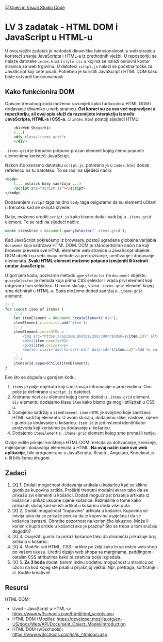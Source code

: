 [![Open in Visual Studio Code](https://classroom.github.com/assets/open-in-vscode-718a45dd9cf7e7f842a935f5ebbe5719a5e09af4491e668f4dbf3b35d5cca122.svg)](https://classroom.github.com/online_ide?assignment_repo_id=15010373&assignment_repo_type=AssignmentRepo)
# LV 3 zadatak - HTML DOM i JavaScript u HTML-u

U ovoj vježbi zadatak je nadodati dinamičke fukncionalnosti u web stranicu koristeći znanja JavaScripta i HTML-a iz prethodnih vježbi. U repozitoriju se nalaze datoteke `index.html` i `style.css` u kojima se nalazi osnovni kostur stranice za web trgovinu. U datoteci `script.js` nalazi se početna točka za JavaScript koji ćete pisati. Potrebno je koristiti JavaScript i HTML DOM kako biste ostvarili funkcionalnosti.

## Kako funkcionira DOM

Opisom trenutnog koda možemo razumjeti kako funkcionira HTML DOM i dodavanje dinamike u web stranicu. **Ovi koraci su za vas već napravljeni u repozitoriju, ali ovaj opis služi da razumijete interakciju između JavaScripta, HTML-a i CSS-a.** U `index.html` postoji sljedeći HTML:

```html
    <h1>Web Shop</h1>
    (...)
    <div class="items-grid">
    </div>
```

`.items-grid` je trenutno potpuno prazan element kojeg ćemo popuniti elementima koristeći JavaScript.

Nakon što kreiramo datoteku `script.js`, potrebno je u `index.html` dodati referencu na tu datoteku. To se radi na sljedeći način:

```html
<body>
    (... ostatak body sadržaja ...)
    <script src="script.js"></script>
</body>
```

Dodavanjem `script` taga na dno `body` taga osiguramo da su elementi učitani u trenutku kad se skripta izvede.

Dalje, možemo urediti `script.js` kako bismo dodali sadržaj u `.items-grid` element. To se radi na sljedeći način:

```javascript
const itemsGrid = document.querySelector('.items-grid');
```

Kad JavaScript pokrećemo iz browsera, postoji ugrađena globalna varijabla `document` koja sadržava HTML DOM. DOM je standardiziran način na koji browser prevede sve HTML elemente web stranice u JavaScript objekte. DOM objekti na sebi imaju metode za pretraživanje, uređivanje i dodavanje elemenata. **Svaki HTML element možemo potpuno izmijeniti ili kreirati unutar JavaScripta.**

U gornjem kodu, pozivamo metodu `querySelector` na `document` objektu. `querySelector` je metoda koja prima CSS selektor i vraća prvi element koji odgovara tom selektoru. U ovom slučaju, vraća `.items-grid` element kojeg smo definirali u HTML-u. Sada možemo dodati sadržaj u `.items-grid` element:

```javascript
// 1
for (const item of items) {
    // 2
    let itemElement = document.createElement('div');
    itemElement.classList.add('item');
    // 3
    itemElement.innerHTML = `
        <img src="https://picsum.photos/200/300?random=${item.id}" alt="${item.name}">
        <h2>${item.name}</h2>
        <p>$${item.price}</p>
        <button class="add-to-cart-btn" data-id="${item.id}">Add to cart</button>
    `;
    // 4
    itemsGrid.appendChild(itemElement);
}
```

Evo što se događa u gornjem kodu:

1. `items` je polje objekata koji sadržavaju informacije o proizvodima. Ovo polje je definirano u `script.js` datoteci.
2. Kreiramo novi `div` element kojeg ćemo dodati u `.items-grid` element. `div` elementu dodajemo klasu `item` kako bismo ga mogli stilizirati u CSS-u.
3. Dodajemo sadržaj u `itemElement`. `innerHTML` je svojstvo koje sadržava HTML sadržaj elementa. U ovom slučaju, dodajemo slike, naslove, cijene i gumb za dodavanje u košaricu. `item.id` je jedinstveni identifikator proizvoda koji koristimo za dodavanje u košaricu.
4. Dodajemo `itemElement` u `.items-grid` element kojeg smo pronašli ranije.

Ovdje vidite primjer korištenja HTML DOM metoda za dohvaćanje, kreiranje, mijenjanje i dodavanja elemenata u HTML. **Na ovaj način rade sve web aplikacije**, bile programirane u JavaScriptu, Reactu, Angularu, Knockout.js-u ili bilo čemu drugom.

## Zadaci

1. [X] 1. Dodati mogućnost dodavanja artikala u košaricu kad se klikne gumb za kupovinu artikla. Proširiti trenutni modalni ekran tako da se prikažu svi elementi u košarici. Dodati mogućnost brisanja artikala iz košarice i prikaz ukupne cijene košarice. Razmislite o tome kako prikazati slučaj kad se isti artikal u košaricu doda više puta.
2. [X] 2. Dodati mogućnost "kupovine" artikala u košarici. Kupovina se odvija tako da se prikaže poruka da je kupovina uspješna i da se košarica isprazni. Obratite pozornost na korisničko iskustvo. Može li korisnik kupiti artikle u košarici ako je prazna? Što se treba u tom slučaju dogoditi?
3. [X] 3. Osvježiti gumb za prikaz košarice tako da dinamički prikazuje broj artikala u košarici.
4. [X] 4. Modificirati HTML, CSS i artikle po želji kako bi se dobio web shop po vašem ukusu. Urediti dizajn web shopa sa marginama, paddingom i ostalim CSS atributima kako bi stranica bolje izgledala.
5. [X] 5. **Za 3 boda** dodati barem jednu dodatnu mogućnost u stranicu po uzoru na kod kojeg ste pisali u prijašnjoj vježbi. Npr. pretraga, sortiranje i sl. Budite kreativni!

## Resursi

HTML DOM:

- Uvod - JavaScript u HTML-u: https://www.w3schools.com/html/html_scripts.asp
- HTML DOM (Mozilla): https://developer.mozilla.org/en-US/docs/Web/API/Document_Object_Model/Introduction
- HTML DOM (w3schools): https://www.w3schools.com/js/js_htmldom.asp
